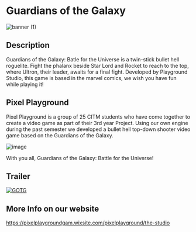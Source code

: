 # Guardians of the Galaxy

![banner (1)](https://github.com/PixelPlaygroundStudio/GOTG/assets/59049844/9e60bc0c-6552-45df-a836-964fb31dd1c1)

## Description

Guardians of the Galaxy: Batle for the Universe is a twin-stick bullet hell roguelite. Fight the phalanx beside Star Lord and Rocket to reach to the top, where Ultron, their leader, awaits for a final fight.
Developed by Playground Studio, this game is based in the marvel comics, we wish you have fun while playing it!

## Pixel Playground

Pixel Playground is a group of 25 CITM students who have come together to create a video game as part of their 3rd year Project. Using our own engine during the past semester we developed a bullet hell top-down shooter video game based on the Guardians of the Galaxy. 

![image](https://github.com/PixelPlaygroundStudio/GOTG/assets/59049844/46550e47-ff35-4f25-a0ba-36354ccea48b)


With you all, Guardians of the Galaxy: Battle for the Universe!

## Trailer

[![GOTG](https://github.com/PixelPlaygroundStudio/GOTG/assets/59049844/e578de11-c8c9-451e-9e8c-df25c98649f7)](https://www.youtube.com/watch?v=UuwqqZc86cQ&ab_channel=PixelPlayground-GotG%3ABattlefortheUniverse "GOTG")  

## More Info on our website

https://pixelplaygroundgam.wixsite.com/pixelplayground/the-studio
